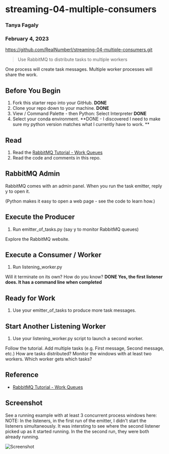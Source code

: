 # streaming-04-multiple-consumers
### Tanya Fagaly
### February 4, 2023
 https://github.com/RealNumberI/streaming-04-multiple-consumers.git

> Use RabbitMQ to distribute tasks to multiple workers

One process will create task messages. Multiple worker processes will share the work. 


## Before You Begin

1. Fork this starter repo into your GitHub. **DONE**
1. Clone your repo down to your machine. **DONE**
1. View / Command Palette - then Python: Select Interpreter **DONE**
1. Select your conda environment. **DONE - I discovered I need to make sure my python version matches what I currently have to work. **

## Read

1. Read the [RabbitMQ Tutorial - Work Queues](https://www.rabbitmq.com/tutorials/tutorial-two-python.html)
1. Read the code and comments in this repo.

## RabbitMQ Admin 

RabbitMQ comes with an admin panel. When you run the task emitter, reply y to open it. 

(Python makes it easy to open a web page - see the code to learn how.)

## Execute the Producer

1. Run emitter_of_tasks.py (say y to monitor RabbitMQ queues)

Explore the RabbitMQ website.

## Execute a Consumer / Worker

1. Run listening_worker.py

Will it terminate on its own? How do you know? **DONE  Yes, the first listener does.  It has a command line when completed**

## Ready for Work

1. Use your emitter_of_tasks to produce more task messages.

## Start Another Listening Worker 

1. Use your listening_worker.py script to launch a second worker. 

Follow the tutorial. 
Add multiple tasks (e.g. First message, Second message, etc.)
How are tasks distributed? 
Monitor the windows with at least two workers. 
Which worker gets which tasks?


## Reference

- [RabbitMQ Tutorial - Work Queues](https://www.rabbitmq.com/tutorials/tutorial-two-python.html)


## Screenshot

See a running example with at least 3 concurrent process windows here:
NOTE: In the listeners, in the first run of the emitter, I didn't start the listeners simultaneously. It was intersting to see where the second listener picked up as it started running. In the the second run, they were both already running.  

![Screenshot]( Screenshot-M0d4-HW.png )
